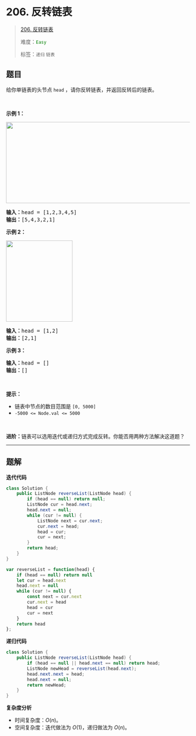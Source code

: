 # 206. 反转链表

> [206. 反转链表](https://leetcode.cn/problems/reverse-linked-list/)
>
> 难度：<font color=green>`Easy`</font>
>
> 标签：`递归` `链表`

## 题目

给你单链表的头节点 <code>head</code> ，请你反转链表，并返回反转后的链表。
<div class="original__bRMd">
<div>
<p> </p>

<p><strong>示例 1：</strong></p>
<img alt="" src="https://assets.leetcode.com/uploads/2021/02/19/rev1ex1.jpg" style="width: 542px; height: 222px;" />
<pre>
<strong>输入：</strong>head = [1,2,3,4,5]
<strong>输出：</strong>[5,4,3,2,1]
</pre>

<p><strong>示例 2：</strong></p>
<img alt="" src="https://assets.leetcode.com/uploads/2021/02/19/rev1ex2.jpg" style="width: 182px; height: 222px;" />
<pre>
<strong>输入：</strong>head = [1,2]
<strong>输出：</strong>[2,1]
</pre>

<p><strong>示例 3：</strong></p>

<pre>
<strong>输入：</strong>head = []
<strong>输出：</strong>[]
</pre>

<p> </p>

<p><strong>提示：</strong></p>

<ul>
	<li>链表中节点的数目范围是 <code>[0, 5000]</code></li>
	<li><code>-5000 <= Node.val <= 5000</code></li>
</ul>

<p> </p>

<p><strong>进阶：</strong>链表可以选用迭代或递归方式完成反转。你能否用两种方法解决这道题？</p>
</div>
</div>


--------------------

## 题解

**迭代代码**

```java
class Solution {
    public ListNode reverseList(ListNode head) {
        if (head == null) return null;
        ListNode cur = head.next;
        head.next = null;
        while (cur != null) {
            ListNode next = cur.next;
            cur.next = head;
            head = cur;
            cur = next;
        }
        return head;
    }
}
```

```js
var reverseList = function(head) {
    if (head == null) return null
    let cur = head.next
    head.next = null
    while (cur != null) {
        const next = cur.next
        cur.next = head
        head = cur
        cur = next
    }
    return head
};
```

**递归代码**

```java
class Solution {
    public ListNode reverseList(ListNode head) {
        if (head == null || head.next == null) return head;
        ListNode newHead = reverseList(head.next);
        head.next.next = head;
        head.next = null;
        return newHead;
    }
}
```

**复杂度分析**

- 时间复杂度：$O(n)$。
- 空间复杂度：迭代做法为 $O(1)$，递归做法为 $O(n)$。

